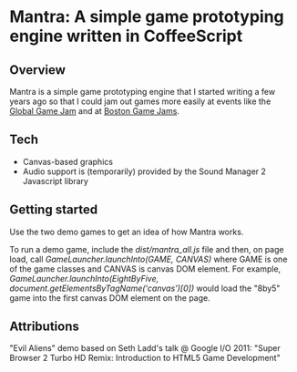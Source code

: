# Mantra: A simple game prototyping engine written in CoffeeScript ##

## Overview

Mantra is a simple game prototyping engine that I started writing a few years ago so that I could jam out games more easily at events like the [Global Game Jam](http://globalgamejam.org/) and at [Boston Game Jams](http://bostongamejams.com/).

## Tech

* Canvas-based graphics
* Audio support is (temporarily) provided by the Sound Manager 2 Javascript library

## Getting started

Use the two demo games to get an idea of how Mantra works.

To run a demo game, include the _dist/mantra\_all.js_ file and then, on page load, call _GameLauncher.launchInto(GAME, CANVAS)_ where GAME is one of the game classes and CANVAS is canvas DOM element. For example, _GameLauncher.launchInto(EightByFive, document.getElementsByTagName('canvas')[0])_ would load the "8by5" game into the first canvas DOM element on the page.

## Attributions

"Evil Aliens" demo based on Seth Ladd's talk @ Google I/O 2011: "Super Browser 2 Turbo HD Remix: Introduction to HTML5 Game Development"
